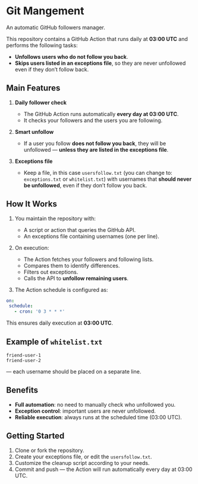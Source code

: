 # Git Mangement

An automatic GitHub followers manager.

This repository contains a GitHub Action that runs daily at **03:00 UTC** and performs the following tasks:

- **Unfollows users who do not follow you back**.  
- **Skips users listed in an exceptions file**, so they are never unfollowed even if they don’t follow back.

## Main Features

1. **Daily follower check**
   - The GitHub Action runs automatically **every day at 03:00 UTC**.
   - It checks your followers and the users you are following.

2. **Smart unfollow**
   - If a user you follow **does not follow you back**, they will be unfollowed — **unless they are listed in the exceptions file**.

3. **Exceptions file**
   - Keep a file, in this case `usersfollow.txt` (you can change to: `exceptions.txt` or `whitelist.txt`) with usernames that **should never be unfollowed**, even if they don’t follow you back.

## How It Works

1. You maintain the repository with:
   - A script or action that queries the GitHub API.
   - An exceptions file containing usernames (one per line).

2. On execution:
   - The Action fetches your followers and following lists.
   - Compares them to identify differences.
   - Filters out exceptions.
   - Calls the API to **unfollow remaining users**.

3. The Action schedule is configured as:

```yaml
on:
 schedule:
   - cron: '0 3 * * *'
```

This ensures daily execution at **03:00 UTC**.

## Example of `whitelist.txt`

```
friend-user-1
friend-user-2
```

— each username should be placed on a separate line.

## Benefits

- **Full automation**: no need to manually check who unfollowed you.  
- **Exception control**: important users are never unfollowed.  
- **Reliable execution**: always runs at the scheduled time (03:00 UTC).  

## Getting Started

1. Clone or fork the repository.  
2. Create your exceptions file, or edit the `usersfollow.txt`.  
3. Customize the cleanup script according to your needs.  
5. Commit and push — the Action will run automatically every day at 03:00 UTC.  
